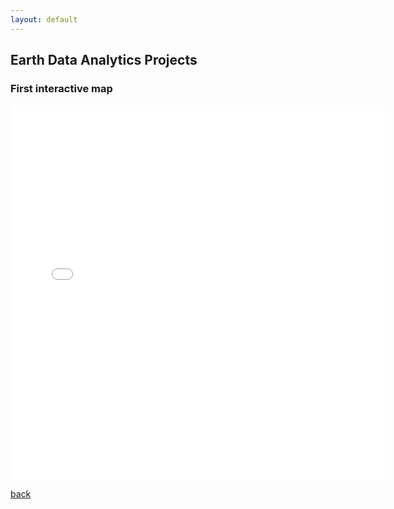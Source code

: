 ```yaml
---
layout: default
---
```


## Earth Data Analytics Projects

### First interactive map

<embed type="text/html" src="img/ffm_airport.html" width="600" height="600">

[back](./)
